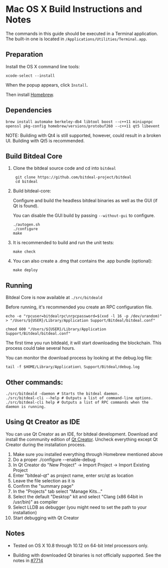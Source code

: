 Mac OS X Build Instructions and Notes
====================================
The commands in this guide should be executed in a Terminal application.
The built-in one is located in `/Applications/Utilities/Terminal.app`.

Preparation
-----------
Install the OS X command line tools:

`xcode-select --install`

When the popup appears, click `Install`.

Then install [Homebrew](http://brew.sh).

Dependencies
----------------------

    brew install automake berkeley-db4 libtool boost --c++11 miniupnpc openssl pkg-config homebrew/versions/protobuf260 --c++11 qt5 libevent

NOTE: Building with Qt4 is still supported, however, could result in a broken UI. Building with Qt5 is recommended.

Build Bitdeal Core
------------------------

1. Clone the bitdeal source code and cd into `bitdeal`

        git clone https://github.com/bitdeal-project/bitdeal
        cd bitdeal

2.  Build bitdeal-core:

    Configure and build the headless bitdeal binaries as well as the GUI (if Qt is found).

    You can disable the GUI build by passing `--without-gui` to configure.

        ./autogen.sh
        ./configure
        make

3.  It is recommended to build and run the unit tests:

        make check

4.  You can also create a .dmg that contains the .app bundle (optional):

        make deploy

Running
-------

Bitdeal Core is now available at `./src/bitdeald`

Before running, it's recommended you create an RPC configuration file.

    echo -e "rpcuser=bitdealrpc\nrpcpassword=$(xxd -l 16 -p /dev/urandom)" > "/Users/${USER}/Library/Application Support/Bitdeal/bitdeal.conf"

    chmod 600 "/Users/${USER}/Library/Application Support/Bitdeal/bitdeal.conf"

The first time you run bitdeald, it will start downloading the blockchain. This process could take several hours.

You can monitor the download process by looking at the debug.log file:

    tail -f $HOME/Library/Application\ Support/Bitdeal/debug.log

Other commands:
-------

    ./src/bitdeald -daemon # Starts the bitdeal daemon.
    ./src/bitdeal-cli --help # Outputs a list of command-line options.
    ./src/bitdeal-cli help # Outputs a list of RPC commands when the daemon is running.

Using Qt Creator as IDE
------------------------
You can use Qt Creator as an IDE, for bitdeal development.
Download and install the community edition of [Qt Creator](https://www.qt.io/download/).
Uncheck everything except Qt Creator during the installation process.

1. Make sure you installed everything through Homebrew mentioned above
2. Do a proper ./configure --enable-debug
3. In Qt Creator do "New Project" -> Import Project -> Import Existing Project
4. Enter "bitdeal-qt" as project name, enter src/qt as location
5. Leave the file selection as it is
6. Confirm the "summary page"
7. In the "Projects" tab select "Manage Kits..."
8. Select the default "Desktop" kit and select "Clang (x86 64bit in /usr/bin)" as compiler
9. Select LLDB as debugger (you might need to set the path to your installation)
10. Start debugging with Qt Creator

Notes
-----

* Tested on OS X 10.8 through 10.12 on 64-bit Intel processors only.

* Building with downloaded Qt binaries is not officially supported. See the notes in [#7714](https://github.com/bitcoin/bitcoin/issues/7714)
